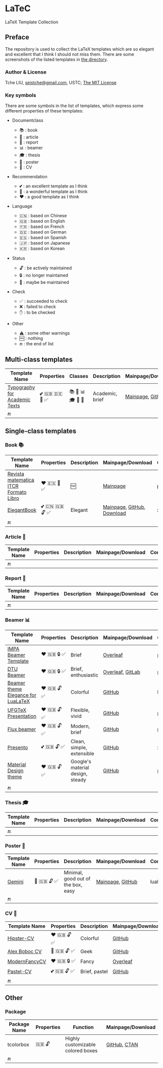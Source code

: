 # LaTeC

LaTeX Template Collection

## Preface

The repository is used to collect the LaTeX templates which are so elegant and excellent that I think I should not miss them. There are some screenshots of the listed templates in [the directory](examples).

### Author & License

Tche LIU, seistche@gmail.com, USTC; [The MIT License](http://tchel.mit-license.org/)

### Key symbols

There are some symbols in the list of templates, which express some different properties of these templates:

- Documentclass
  + :books: : book
  + :page_facing_up: : article
  + :page_with_curl: : report
  + :bar_chart: : beamer
  + :mortar_board: : thesis
  + :newspaper: : poster
  + :bust_in_silhouette: : CV

- Recommendation
  + :two_hearts: : an excellent template as I think
  + :sparkling_heart: : a wonderful template as I think
  + :heart: : a good template as I think

- Language
  + :cn: : based on Chinese
  + :uk: : based on English
  + :fr: : based on French
  + :de: : based on German
  + :es: : based on Spanish
  + :jp: : based on Japanese
  + :kr: : based on Korean

- Status
  + :unlock: : be actively maintained
  + :lock: : no longer maintained
  + :closed_lock_with_key: : maybe be maintained

- Check
  + :white_check_mark: : succeeded to check
  + :x: : failed to check
  + :raised_hand: : to be checked

- Other
  + :warning: : some other warnings
  + :free: : nothing
  + :end: : the end of list

## Multi-class templates

| Template Name                                                | Properties                                                   | Classes                                                      | Description     | Mainpage/Download                                            | Compiler | Other                                                        |
| ------------------------------------------------------------ | ------------------------------------------------------------ | ------------------------------------------------------------ | --------------- | ------------------------------------------------------------ | -------- | ------------------------------------------------------------ |
| [Typography for Academic Texts](examples/Typography-for-Academic-Texts.png) | :two_hearts: :uk: :de: :closed_lock_with_key: :white_check_mark: | :books: :page_facing_up: :bar_chart: :mortar_board: :newspaper: :bust_in_silhouette: | Academic, brief | [Mainpage](https://holgergerhardt.github.io/index.html), [GitHub](https://github.com/HolgerGerhardt/TeXTemplates) | pdflatex | Need [FontAwesome font](http://mirrors.ctan.org/fonts/fontawesome/opentype/FontAwesome.otf) |
| :end:                                                        |                                                              |                                                              |                 |                                                              |          |                                                              |

## Single-class templates

### Book :books:

| Template Name                                                | Properties                                             | Description | Mainpage/Download                                            | Compiler | Other                                                        |
| ------------------------------------------------------------ | ------------------------------------------------------ | ----------- | ------------------------------------------------------------ | -------- | ------------------------------------------------------------ |
| [Revista matematica ITCR Formato Libro](examples/Revista-matematica-ITCR-Formato-Libro.png) | :heart: :es: :closed_lock_with_key: :white_check_mark: | :free:      | [Mainpage](https://tecdigital.tec.ac.cr/revistamatematica/Libros/LaTeX/index.htm) | pdflatex | Need [psboxit](https://ctan.org/tex-archive/macros/latex209/contrib/misc/psboxit.sty), [local repo.](staged/Revista_matematica_ITCR_Formato_Libro_C) |
| [ElegantBook](examples/ElegantBook.png)                      | :two_hearts: :cn: :uk: :unlock: :white_check_mark:     | Elegant     | [Mainpage](https://elegantlatex.org/cn/elegantbook/), [GitHub](https://github.com/ElegantLaTeX/ElegantBook), [Download](https://github.com/ElegantLaTeX/ElegantBook/releases/latest) | xelatex  | :free:                                                       |
| :end:                                                        |                                                        |             |                                                              |          |                                                              |

### Article :page_facing_up:

| Template Name | Properties | Description | Mainpage/Download | Compiler | Other |
| ------------- | ---------- | ----------- | ----------------- | -------- | ----- |
| :end:         |            |             |                   |          |       |

### Report :page_with_curl:

| Template Name | Properties | Description | Mainpage/Download | Compiler | Other |
| ------------- | ---------- | ----------- | ----------------- | -------- | ----- |
| :end:         |            |             |                   |          |       |

### Beamer :bar_chart:

| Template Name                                                | Properties                                    | Description                      | Mainpage/Download                                            | Compiler | Other  |
| ------------------------------------------------------------ | --------------------------------------------- | -------------------------------- | ------------------------------------------------------------ | -------- | ------ |
| [IMPA Beamer Template](examples/IMPA-Beamer-Template.png)    | :heart: :uk: :lock: :white_check_mark:        | Brief                            | [Overleaf](https://www.overleaf.com/latex/templates/impa-beamer-template/jbkhtxsdnqtb) | pdflatex | :free: |
| [DTU Beamer](examples/DTU-Beamer.png)                        | :heart: :uk: :lock: :white_check_mark:        | Brief, enthusiastic              | [Overleaf](https://www.overleaf.com/project/5eb92b9c25e03f000111e229), [GitLab](https://gitlab.gbar.dtu.dk/latex/dtutemplates/tree/master/templates/Beamer) | pdflatex | :free: |
| [Beamer theme Elegance for LuaLaTeX](examples/Beamer-theme-Elegance-for-LuaLaTeX.png) | :heart: :uk: :unlock: :white_check_mark:      | Colorful                         | [GitHub](https://github.com/ivan-cukic/latex-beamer-theme-elegance) | lualatex | :free: |
| [UFGTeX Presentation](examples/UFGTeX-Presentation.png)      | :heart: :uk: :unlock: :white_check_mark:      | Flexible, vivid                  | [GitHub](https://github.com/deuslirio/UFGTeX-Presentation)   | pdflatex | :free: |
| [Flux beamer](examples/Flux-beamer.png)                      | :heart: :uk: :unlock: :white_check_mark:      | Modern, brief                    | [GitHub](https://github.com/pvanberg/flux-beamer)            | pdflatex | :free: |
| [Presento](examples/Presento.png)                            | :two_hearts: :uk: :unlock: :white_check_mark: | Clean, simple, extensible        | [GitHub](https://github.com/RatulSaha/presento)              | xelatex  | :free: |
| [Material Design theme](examples/Material-Design-theme.png)  | :heart: :uk: :unlock: :white_check_mark:      | Google's material design, steady | [GitHub](https://github.com/edasubert/beamerMaterialDesign)  | pdflatex | :free: |
| :end:                                                        |                                               |                                  |                                                              |          |        |

### Thesis :mortar_board:

| Template Name | Properties | Description | Mainpage/Download | Compiler | Other |
| ------------- | ---------- | ----------- | ----------------- | -------- | ----- |
| :end:         |            |             |                   |          |       |

### Poster :newspaper:

| Template Name | Properties                                         | Description                        | Mainpage/Download                                            | Compiler | Other              |
| ------------- | -------------------------------------------------- | ---------------------------------- | ------------------------------------------------------------ | -------- | ------------------ |
| [Gemini](examples/Gemini.png) | :sparkling_heart: :uk: :unlock: :white_check_mark: | Minimal, good out of the box, easy | [Mainpage](https://www.anishathalye.com/2018/07/19/gemini-a-modern-beamerposter-theme/), [GitHub](https://github.com/anishathalye/gemini) | lualatex | No institute logo |
| :end:         |                                                    |                                    |                                                              |          |                    |

### CV :bust_in_silhouette:

| Template Name                               | Properties                                         | Description   | Mainpage/Download                                            | Compiler | Other  |
| ------------------------------------------- | -------------------------------------------------- | ------------- | ------------------------------------------------------------ | -------- | ------ |
| [Hipster-CV](examples/Hipster-CV.png)       | :heart: :uk: :unlock: :white_check_mark:           | Colorful      | [GitHub](https://github.com/latex-ninja/hipster-cv)          | xelatex  | :free: |
| [Alex Boboc CV](examples/Alex-Boboc-CV.png) | :sparkling_heart: :uk: :unlock: :white_check_mark: | Geek          | [GitHub](https://github.com/alexboboc/AlexBobocCV)           | pdflaex  | :free: |
| [ModernFancyCV](examples/ModernFancyCV.png) | :heart: :uk: :lock: :white_check_mark:             | Fancy         | [Overleaf](https://www.overleaf.com/latex/templates/modernfancycv/bkjntytgpcmq) | xelatex  | :free: |
| [Pastel-CV](examples/Pastel-CV.png)         | :two_hearts: :uk: :unlock: :white_check_mark:      | Brief, pastel | [GitHub](https://github.com/latex-ninja/pastel-cv)           | pdflatex | :free: |
| :end:                                       |                                                    |               |                                                              |          |        |

## Other

### Package

| Package Name | Properties    | Function                          | Mainpage/Download                                            |
| ------------ | ------------- | --------------------------------- | ------------------------------------------------------------ |
| tcolorbox    | :uk: :unlock: | Highly customizable colored boxes | [GitHub](https://github.com/T-F-S/tcolorbox), [CTAN](https://ctan.org/pkg/tcolorbox) |
| :end:        |               |                                   |                                                              |

